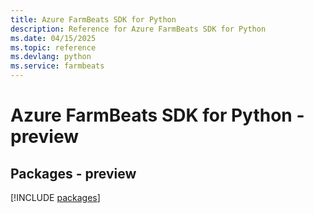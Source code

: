 ```yaml
---
title: Azure FarmBeats SDK for Python
description: Reference for Azure FarmBeats SDK for Python
ms.date: 04/15/2025
ms.topic: reference
ms.devlang: python
ms.service: farmbeats
---
```

# Azure FarmBeats SDK for Python - preview
## Packages - preview
[!INCLUDE [packages](farmbeats-index.md)]